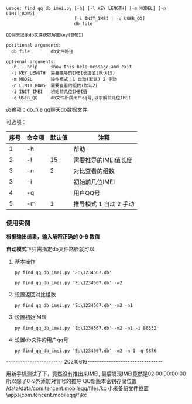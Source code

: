 ```λ  py find_qq_db_imei.py -h
usage: find_qq_db_imei.py [-h] [-l KEY_LENGTH] [-m MODEL] [-n LIMIT_ROWS]
                          [-i INIT_IMEI | -q USER_QQ]
                          db_file

QQ聊天记录db文件获取解密key(IMEI)

positional arguments:
  db_file        db文件路径

optional arguments:
  -h, --help     show this help message and exit
  -l KEY_LENGTH  需要推导的IMEI长度值(默认15)
  -m MODEL       操作模式：1 自动(默认) 2 手动
  -n LIMIT_ROWS  需要查看的组数(默认2)
  -i INIT_IMEI   初始前几位IMEI值
  -q USER_QQ     db文件所属用户qq号,以求解前几位IMEI

```

必输项：db_file  qq聊天db数据文件

可选项：

| 序号 | 命令项 | 默认值 | 注释                   |
| ---- | ------ | ------ | ---------------------- |
| 1    | -h     |        | 帮助                   |
| 2    | -l     | 15     | 需要推导的IMEI值长度   |
| 3    | -n     | 2      | 对比查看的组数         |
| 3    | -i     |        | 初始前几位IMEI         |
| 4    | -q     |        | 用户QQ号               |
| 5    | -m     | 1      | 推导模式 1 自动 2 手动 |



### 使用实例

**根据输出结果，输入解密正确的 0-9 数值**

**自动模式**下只需指定db文件路径就可以

1. 基本操作

   `py find_qq_db_imei.py 'E:\1234567.db'`

   `py find_qq_db_imei.py 'E:\1234567.db' -m2`

2. 设置返回对比组数

   `py find_qq_db_imei.py 'E:\1234567.db' -m2 -n1`

3. 设置初始IMEI

   `py find_qq_db_imei.py 'E:\1234567.db' -m2 -n1 -i 86332`

4. 设置db文件的用户qq号

   `py find_qq_db_imei.py 'E:\1234567.db' -m2 -n 1 -q 9876`

------------------------ 20210616--------------------------------

用新手机测试了下，竟然没有推出来IMEI, 最后发现IMEI竟然是02:00:00:00:00 所以除了0-9外添加对冒号的推导
QQ新版本密钥存储位置 /data/data/com.tencent.mobileqq/files/kc
小米备份文件位置 \apps\com.tencent.mobileqq\f\kc

   
